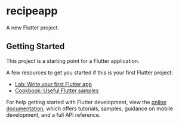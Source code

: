 # recipeapp

A new Flutter project.

## Getting Started

This project is a starting point for a Flutter application.

A few resources to get you started if this is your first Flutter project: 


- [Lab: Write your first Flutter app](https://docs.flutter.dev/get-started/codelab)
- [Cookbook: Useful Flutter samples](https://docs.flutter.dev/cookbook)

For help getting started with Flutter development, view the
[online documentation](https://docs.flutter.dev/), which offers tutorials,
samples, guidance on mobile development, and a full API reference.
